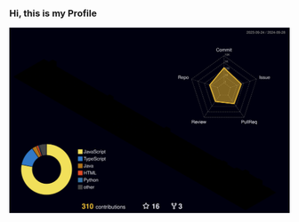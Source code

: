 ### Hi, this is my Profile

<div style="display: flex; justify-content: center;">
    <img src="./profile-3d-contrib/profile-night-rainbow.svg">
</div>